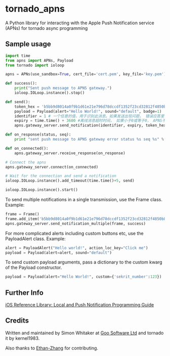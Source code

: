# tornado_apns

A Python library for interacting with the Apple Push Notification service 
(APNs) for tornado async programming

## Sample usage

```python
import time
from apns import APNs, Payload
from tornado import ioloop

apns = APNs(use_sandbox=True, cert_file='cert.pem', key_file='key.pem')

def success():
    print("Sent push message to APNS gateway.")
    ioloop.IOLoop.instance().stop()

def send():
    token_hex = 'b5bb9d8014a0f9b1d61e21e796d78dccdf1352f23cd32812f4850b87' #device token
    payload = Payload(alert="Hello World!", sound="default", badge=1)
    identifier = 1 # 一个任意的值，用于识别此消息。如果发送出现问题， 错误应答里会把identifier带回来 
    expiry = time.time() + 3600 #离线消息超时时间， 如果小于0或等于0， APNS不会保存这条消息
    apns.gateway_server.send_notification(identifier, expiry, token_hex, payload, success)

def on_response(status, seq):
    print "sent push message to APNS gateway error status %s seq %s" % (status, seq) 

def on_connected():
    apns.gateway_server.receive_response(on_response) 

# Connect the apns
apns.gateway_server.connect(on_connected)

# Wait for the connection and send a notification
ioloop.IOLoop.instance().add_timeout(time.time()+5, send)

ioloop.IOLoop.instance().start()
```

To send multiple notifications in a single transmission, use the Frame class. Example:

```python
frame = Frame()
frame.add_item('b5bb9d8014a0f9b1d61e21e796d78dccdf1352f23cd32812f4850b87', payload, identifier, expiry, priority)
apns.gateway_server.send_notification_multiple(frame, success)
```

For more complicated alerts including custom buttons etc, use the PayloadAlert 
class. Example:

```python
alert = PayloadAlert("Hello world!", action_loc_key="Click me")
payload = Payload(alert=alert, sound="default")
```

To send custom payload arguments, pass a dictionary to the custom kwarg
of the Payload constructor.

```python
payload = Payload(alert="Hello World!", custom={'sekrit_number':123})
```

## Further Info

[iOS Reference Library: Local and Push Notification Programming Guide][a1]

## Credits

Written and maintained by Simon Whitaker at [Goo Software Ltd][goo] and tornado it by kernel1983.

Also thanks to [Ethan-Zhang](https://github.com/Ethan-Zhang) for contributing.

[a1]:https://developer.apple.com/library/ios/documentation/NetworkingInternet/Conceptual/RemoteNotificationsPG/Chapters/LegacyFormat.html#//apple_ref/doc/uid/TP40008194-CH105-SW1
[goo]:http://www.goosoftware.co.uk/
